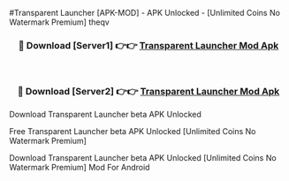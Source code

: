 #Transparent Launcher [APK-MOD] - APK Unlocked - [Unlimited Coins No Watermark Premium] theqv



<div align="center">

<h3>🔴 Download [Server1] 👉👉 <a href="https://momento.my/?title=Transparent_Launcher">Transparent Launcher Mod Apk</a></h3><br>

<h3>🔴 Download [Server2] 👉👉 <a href="https://momento.my/?title=Transparent_Launcher">Transparent Launcher Mod Apk</a></h3>
</div>



Download Transparent Launcher beta APK Unlocked

Free Transparent Launcher beta APK Unlocked [Unlimited Coins No Watermark Premium]

Download Transparent Launcher beta APK Unlocked [Unlimited Coins No Watermark Premium] Mod For Android
